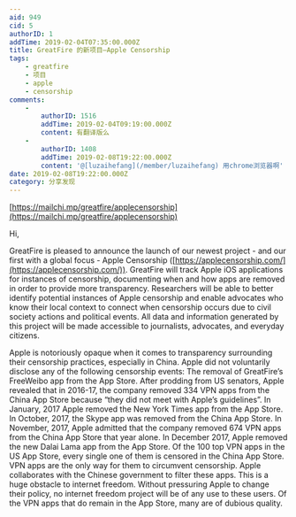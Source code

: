```yaml
---
aid: 949
cid: 5
authorID: 1
addTime: 2019-02-04T07:35:00.000Z
title: GreatFire 的新项目—Apple Censorship
tags:
    - greatfire
    - 项目
    - apple
    - censorship
comments:
    -
        authorID: 1516
        addTime: 2019-02-04T09:19:00.000Z
        content: 有翻译版么
    -
        authorID: 1408
        addTime: 2019-02-08T19:22:00.000Z
        content: '@[luzaihefang](/member/luzaihefang) 用chrome浏览器啊'
date: 2019-02-08T19:22:00.000Z
category: 分享发现
---
```


[https://mailchi.mp/greatfire/applecensorship](https://mailchi.mp/greatfire/applecensorship)

Hi,

GreatFire is pleased to announce the launch of our newest project - and our first with a global focus - Apple Censorship ([https://applecensorship.com/](https://applecensorship.com/)). GreatFire will track Apple iOS applications for instances of censorship, documenting when and how apps are removed in order to provide more transparency. Researchers will be able to better identify potential instances of Apple censorship and enable advocates who know their local context to connect when censorship occurs due to civil society actions and political events. All data and information generated by this project will be made accessible to journalists, advocates, and everyday citizens.

Apple is notoriously opaque when it comes to transparency surrounding their censorship practices, especially in China. Apple did not voluntarily disclose any of the following censorship events: The removal of GreatFire’s FreeWeibo app from the App Store. After prodding from US senators, Apple revealed that in 2016-17, the company removed 334 VPN apps from the China App Store because “they did not meet with Apple’s guidelines”. In January, 2017 Apple removed the New York Times app from the App Store. In October, 2017, the Skype app was removed from the China App Store. In November, 2017, Apple admitted that the company removed 674 VPN apps from the China App Store that year alone. In December 2017, Apple removed the new Dalai Lama app from the App Store. Of the 100 top VPN apps in the US App Store, every single one of them is censored in the China App Store. VPN apps are the only way for them to circumvent censorship. Apple collaborates with the Chinese government to filter these apps. This is a huge obstacle to internet freedom. Without pressuring Apple to change their policy, no internet freedom project will be of any use to these users. Of the VPN apps that do remain in the App Store, many are of dubious quality.
